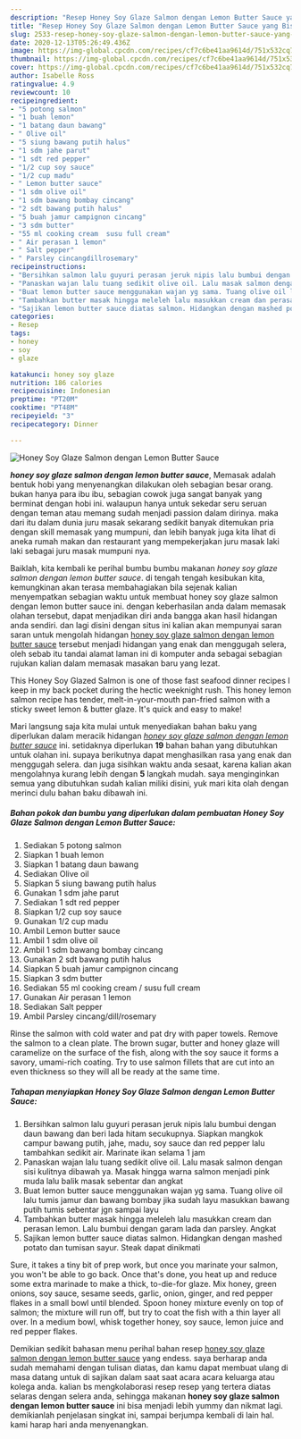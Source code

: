 ```yaml
---
description: "Resep Honey Soy Glaze Salmon dengan Lemon Butter Sauce yang Bisa Manjain Lidah"
title: "Resep Honey Soy Glaze Salmon dengan Lemon Butter Sauce yang Bisa Manjain Lidah"
slug: 2533-resep-honey-soy-glaze-salmon-dengan-lemon-butter-sauce-yang-bisa-manjain-lidah
date: 2020-12-13T05:26:49.436Z
image: https://img-global.cpcdn.com/recipes/cf7c6be41aa9614d/751x532cq70/honey-soy-glaze-salmon-dengan-lemon-butter-sauce-foto-resep-utama.jpg
thumbnail: https://img-global.cpcdn.com/recipes/cf7c6be41aa9614d/751x532cq70/honey-soy-glaze-salmon-dengan-lemon-butter-sauce-foto-resep-utama.jpg
cover: https://img-global.cpcdn.com/recipes/cf7c6be41aa9614d/751x532cq70/honey-soy-glaze-salmon-dengan-lemon-butter-sauce-foto-resep-utama.jpg
author: Isabelle Ross
ratingvalue: 4.9
reviewcount: 10
recipeingredient:
- "5 potong salmon"
- "1 buah lemon"
- "1 batang daun bawang"
- " Olive oil"
- "5 siung bawang putih halus"
- "1 sdm jahe parut"
- "1 sdt red pepper"
- "1/2 cup soy sauce"
- "1/2 cup madu"
- " Lemon butter sauce"
- "1 sdm olive oil"
- "1 sdm bawang bombay cincang"
- "2 sdt bawang putih halus"
- "5 buah jamur campignon cincang"
- "3 sdm butter"
- "55 ml cooking cream  susu full cream"
- " Air perasan 1 lemon"
- " Salt pepper"
- " Parsley cincangdillrosemary"
recipeinstructions:
- "Bersihkan salmon lalu guyuri perasan jeruk nipis lalu bumbui dengan daun bawang dan beri lada hitam secukupnya. Siapkan mangkok campur bawang putih, jahe, madu, soy sauce dan red pepper lalu tambahkan sedikit air. Marinate ikan selama 1 jam"
- "Panaskan wajan lalu tuang sedikit olive oil. Lalu masak salmon dengan sisi kulitnya dibawah ya. Masak hingga warna salmon menjadi pink muda lalu balik masak sebentar dan angkat"
- "Buat lemon butter sauce menggunakan wajan yg sama. Tuang olive oil lalu tumis jamur dan bawang bombay jika sudah layu masukkan bawang putih tumis sebentar jgn sampai layu"
- "Tambahkan butter masak hingga meleleh lalu masukkan cream dan perasan lemon. Lalu bumbui dengan garam lada dan parsley. Angkat"
- "Sajikan lemon butter sauce diatas salmon. Hidangkan dengan mashed potato dan tumisan sayur. Steak dapat dinikmati"
categories:
- Resep
tags:
- honey
- soy
- glaze

katakunci: honey soy glaze 
nutrition: 186 calories
recipecuisine: Indonesian
preptime: "PT20M"
cooktime: "PT48M"
recipeyield: "3"
recipecategory: Dinner

---
```



![Honey Soy Glaze Salmon dengan Lemon Butter Sauce](https://img-global.cpcdn.com/recipes/cf7c6be41aa9614d/751x532cq70/honey-soy-glaze-salmon-dengan-lemon-butter-sauce-foto-resep-utama.jpg)

<b><i>honey soy glaze salmon dengan lemon butter sauce</i></b>, Memasak adalah bentuk hobi yang menyenangkan dilakukan oleh sebagian besar orang. bukan hanya para ibu ibu, sebagian cowok juga sangat banyak yang berminat dengan hobi ini. walaupun hanya untuk sekedar seru seruan dengan teman atau memang sudah menjadi passion dalam dirinya. maka dari itu dalam dunia juru masak sekarang sedikit banyak ditemukan pria dengan skill memasak yang mumpuni, dan lebih banyak juga kita lihat di aneka rumah makan dan restaurant yang mempekerjakan juru masak laki laki sebagai juru masak mumpuni nya.

Baiklah, kita kembali ke perihal bumbu bumbu makanan <i>honey soy glaze salmon dengan lemon butter sauce</i>. di tengah tengah kesibukan kita, kemungkinan akan terasa membahagiakan bila sejenak kalian menyempatkan sebagian waktu untuk membuat honey soy glaze salmon dengan lemon butter sauce ini. dengan keberhasilan anda dalam memasak olahan tersebut, dapat menjadikan diri anda bangga akan hasil hidangan anda sendiri. dan lagi disini dengan situs ini kalian akan mempunyai saran saran untuk mengolah hidangan <u>honey soy glaze salmon dengan lemon butter sauce</u> tersebut menjadi hidangan yang enak dan menggugah selera, oleh sebab itu tandai alamat laman ini di komputer anda sebagai sebagian rujukan kalian dalam memasak masakan baru yang lezat.

This Honey Soy Glazed Salmon is one of those fast seafood dinner recipes I keep in my back pocket during the hectic weeknight rush. This honey lemon salmon recipe has tender, melt-in-your-mouth pan-fried salmon with a sticky sweet lemon &amp; butter glaze. It&#39;s quick and easy to make!


Mari langsung saja kita mulai untuk menyediakan bahan baku yang diperlukan dalam meracik hidangan <u><i>honey soy glaze salmon dengan lemon butter sauce</i></u> ini. setidaknya diperlukan <b>19</b> bahan bahan yang dibutuhkan untuk olahan ini. supaya berikutnya dapat menghasilkan rasa yang enak dan menggugah selera. dan juga sisihkan waktu anda sesaat, karena kalian akan mengolahnya kurang lebih dengan <b>5</b> langkah mudah. saya menginginkan semua yang dibutuhkan sudah kalian miliki disini, yuk mari kita olah dengan merinci dulu bahan baku dibawah ini.

<!--inarticleads1-->

##### Bahan pokok dan bumbu yang diperlukan dalam pembuatan Honey Soy Glaze Salmon dengan Lemon Butter Sauce:

1. Sediakan 5 potong salmon
1. Siapkan 1 buah lemon
1. Siapkan 1 batang daun bawang
1. Sediakan  Olive oil
1. Siapkan 5 siung bawang putih halus
1. Gunakan 1 sdm jahe parut
1. Sediakan 1 sdt red pepper
1. Siapkan 1/2 cup soy sauce
1. Gunakan 1/2 cup madu
1. Ambil  Lemon butter sauce
1. Ambil 1 sdm olive oil
1. Ambil 1 sdm bawang bombay cincang
1. Gunakan 2 sdt bawang putih halus
1. Siapkan 5 buah jamur campignon cincang
1. Siapkan 3 sdm butter
1. Sediakan 55 ml cooking cream / susu full cream
1. Gunakan  Air perasan 1 lemon
1. Sediakan  Salt pepper
1. Ambil  Parsley cincang/dill/rosemary


Rinse the salmon with cold water and pat dry with paper towels. Remove the salmon to a clean plate. The brown sugar, butter and honey glaze will caramelize on the surface of the fish, along with the soy sauce it forms a savory, umami-rich coating. Try to use salmon fillets that are cut into an even thickness so they will all be ready at the same time. 

<!--inarticleads2-->

##### Tahapan menyiapkan Honey Soy Glaze Salmon dengan Lemon Butter Sauce:

1. Bersihkan salmon lalu guyuri perasan jeruk nipis lalu bumbui dengan daun bawang dan beri lada hitam secukupnya. Siapkan mangkok campur bawang putih, jahe, madu, soy sauce dan red pepper lalu tambahkan sedikit air. Marinate ikan selama 1 jam
1. Panaskan wajan lalu tuang sedikit olive oil. Lalu masak salmon dengan sisi kulitnya dibawah ya. Masak hingga warna salmon menjadi pink muda lalu balik masak sebentar dan angkat
1. Buat lemon butter sauce menggunakan wajan yg sama. Tuang olive oil lalu tumis jamur dan bawang bombay jika sudah layu masukkan bawang putih tumis sebentar jgn sampai layu
1. Tambahkan butter masak hingga meleleh lalu masukkan cream dan perasan lemon. Lalu bumbui dengan garam lada dan parsley. Angkat
1. Sajikan lemon butter sauce diatas salmon. Hidangkan dengan mashed potato dan tumisan sayur. Steak dapat dinikmati


Sure, it takes a tiny bit of prep work, but once you marinate your salmon, you won&#39;t be able to go back. Once that&#39;s done, you heat up and reduce some extra marinade to make a thick, to-die-for glaze. Mix honey, green onions, soy sauce, sesame seeds, garlic, onion, ginger, and red pepper flakes in a small bowl until blended. Spoon honey mixture evenly on top of salmon; the mixture will run off, but try to coat the fish with a thin layer all over. In a medium bowl, whisk together honey, soy sauce, lemon juice and red pepper flakes. 

Demikian sedikit bahasan menu perihal bahan resep <u>honey soy glaze salmon dengan lemon butter sauce</u> yang endess. saya berharap anda sudah memahami dengan tulisan diatas, dan kamu dapat membuat ulang di masa datang untuk di sajikan dalam saat saat acara acara keluarga atau kolega anda. kalian bs mengkolaborasi resep resep yang tertera diatas selaras dengan selera anda, sehingga makanan <b>honey soy glaze salmon dengan lemon butter sauce</b> ini bisa menjadi lebih yummy dan nikmat lagi. demikianlah penjelasan singkat ini, sampai berjumpa kembali di lain hal. kami harap hari anda menyenangkan.
